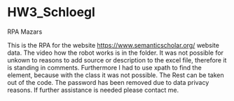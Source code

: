 # HW3_Schloegl
RPA Mazars

This is the RPA for the website https://www.semanticscholar.org/ website data. The video how the robot works is in the folder.
It was not possible for unkown to reasons to add source or description to the excel file, therefore it is standing in comments.
Furthermore I had to use xpath to find the element, because with the class it was not possible. The Rest can be taken out of the code.
The password has been removed due to data privacy reasons. If further assistance is needed please contact me.
